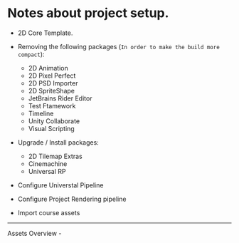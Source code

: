 # Notes about project setup.

- 2D Core Template.
- Removing the following packages (`In order to make the build more compact`):
    - 2D Animation
    - 2D Pixel Perfect
    - 2D PSD Importer
    - 2D SpriteShape
    - JetBrains Rider Editor
    - Test Ftamework
    - Timeline
    - Unity Collaborate
    - Visual Scripting

- Upgrade / Install packages:
    - 2D Tilemap Extras
    - Cinemachine
    - Universal RP

- Configure Universtal Pipeline
- Configure Project Rendering pipeline
- Import course assets

----
Assets Overview - 
